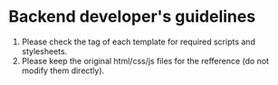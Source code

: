 # Backend developer's guidelines

1. Please check the <head> tag of each template for required scripts and stylesheets.
2. Please keep the original html/css/js files for the refference (do not modify them directly).

